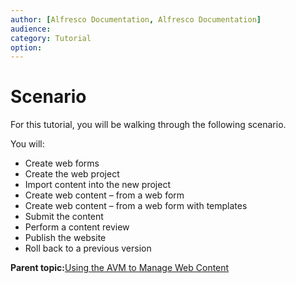 ```yaml
---
author: [Alfresco Documentation, Alfresco Documentation]
audience: 
category: Tutorial
option: 
---
```


# Scenario

For this tutorial, you will be walking through the following scenario.

You will:

-   Create web forms
-   Create the web project
-   Import content into the new project
-   Create web content – from a web form
-   Create web content – from a web form with templates
-   Submit the content
-   Perform a content review
-   Publish the website
-   Roll back to a previous version

**Parent topic:**[Using the AVM to Manage Web Content](../concepts/gs-wcm-intro.md)

